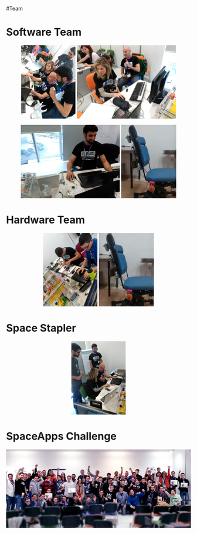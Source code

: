 #Team

<h1>Software Team</h1>
<p align="center">
  <img  src="media/softwareTeam.jpg" height="200"/>
  <img  src="media/friendspace.jpg" height="200"/>
  

</p>

<p align="center">
  <img  src="media/softdeveloper.jpg" height="200"/>
  <img  src="media/silla3.jpg" height="200"/>
</p>

<h1>Hardware Team</h1>
<p align="center">
  <img  src="media/hardwarejob.jpg" height="200"/>
  <img  src="media/silla3.jpg" height="200"/>
</p>

<h1>Space Stapler</h1>
<p align="center">
  <img  src="media/ThinkingTeam.jpg" height="200"/>
</p>

<h1>SpaceApps Challenge</h1>

<p align="center">
  <img  src="media/SpaceAppsZGZ.jpg" />
</p>
